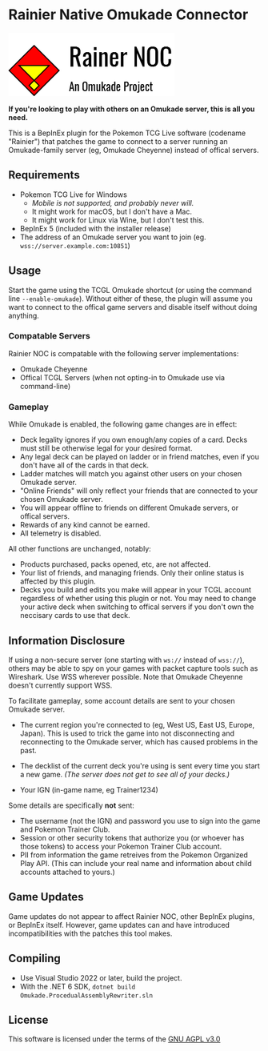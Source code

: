 ﻿# Rainier Native Omukade Connector
![logo](noc-logo.png)

**If you're looking to play with others on an Omukade server, this is all you need.**

This is a BepInEx plugin for the Pokemon TCG Live software (codename "Rainier") that patches the game
to connect to a server running an Omukade-family server (eg, Omukade Cheyenne) instead of offical servers.

## Requirements
* Pokemon TCG Live for Windows
    * _Mobile is not supported, and probably never will._
    * It might work for macOS, but I don't have a Mac.
    * It might work for Linux via Wine, but I don't test this.
* BepInEx 5 (included with the installer release)
* The address of an Omukade server you want to join (eg. `wss://server.example.com:10851`)

## Usage
Start the game using the TCGL Omukade shortcut (or using the command line `--enable-omukade`).
Without either of these, the plugin will assume you want to connect to the offical game servers and disable itself without doing anything.

### Compatable Servers
Rainier NOC is compatable with the following server implementations:
* Omukade Cheyenne
* Offical TCGL Servers (when not opting-in to Omukade use via command-line)

### Gameplay
While Omukade is enabled, the following game changes are in effect:
* Deck legality ignores if you own enough/any copies of a card. Decks must still be otherwise legal for your desired format.
* Any legal deck can be played on ladder or in friend matches, even if you don't have all of the cards in that deck.
* Ladder matches will match you against other users on your chosen Omukade server.
* "Online Friends" will only reflect your friends that are connected to your chosen Omukade server.
* You will appear offline to friends on different Omukade servers, or offical servers.
* Rewards of any kind cannot be earned.
* All telemetry is disabled.

All other functions are unchanged, notably:
* Products purchased, packs opened, etc, are not affected.
* Your list of friends, and managing friends. Only their online status is affected by this plugin.
* Decks you build and edits you make will appear in your TCGL account regardless of whether using this plugin or not.
  You may need to change your active deck when switching to offical servers if you don't own the neccisary cards to use that deck.

## Information Disclosure
If using a non-secure server (one starting with `ws://` instead of `wss://`), others may be able to spy on your games with packet capture tools such as Wireshark. Use WSS wherever possible.
Note that Omukade Cheyenne doesn't currently support WSS.

To facilitate gameplay, some account details are sent to your chosen Omukade server.
* The current region you're connected to (eg, West US, East US, Europe, Japan). This is used to trick the game into not
  disconnecting and reconnecting to the Omukade server, which has caused problems in the past.

* The decklist of the current deck you're using is sent every time you start a new game. _(The server does not get to see all of your decks.)_
* Your IGN (in-game name, eg Trainer1234)

Some details are specifically **not** sent:
* The username (not the IGN) and password you use to sign into the game and Pokemon Trainer Club.
* Session or other security tokens that authorize you (or whoever has those tokens) to access your Pokemon Trainer Club account.
* PII from information the game retreives from the Pokemon Organized Play API. (This can include your real name and information about child accounts attached to yours.)

## Game Updates
Game updates do not appear to affect Rainier NOC, other BepInEx plugins, or BepInEx itself. However,
game updates can and have introduced incompatibilities with the patches this tool makes.

## Compiling
* Use Visual Studio 2022 or later, build the project.
* With the .NET 6 SDK, `dotnet build Omukade.ProcedualAssemblyRewriter.sln`

## License
This software is licensed under the terms of the [GNU AGPL v3.0](https://www.gnu.org/licenses/agpl-3.0.en.html)